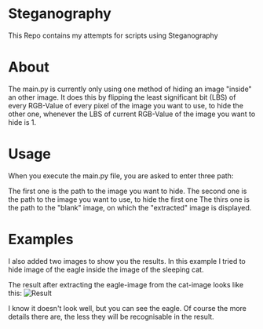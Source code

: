 # Steganography
This Repo contains my attempts for scripts using Steganography

# About

The main.py is currently only using one method of hiding an image "inside" an other image. It does this by flipping the least significant bit (LBS) of every 
RGB-Value of every pixel of the image  you want to use, to hide the other one, whenever the LBS of current RGB-Value of the image you want to hide is 1.

# Usage

When you execute the main.py file, you are asked to enter three path:

  The first one is the path to the image you want to hide.
  The second one is the path to the image you want to use, to hide the first one
  The thirs one is the path to the "blank" image, on which the "extracted" image is displayed.
  
  
# Examples
  
I also added two images to show you the results. In this example I tried to hide image of the eagle inside the image of the sleeping cat. 

The result after extracting the eagle-image from the cat-image looks like this: ![Result](https://user-images.githubusercontent.com/95371658/202023089-6175d025-5d6c-4771-90e4-3177f45679ab.jpg)

I know it doesn't look well, but you can see the eagle. Of course the more details there are, the less they will be recognisable in the result.

